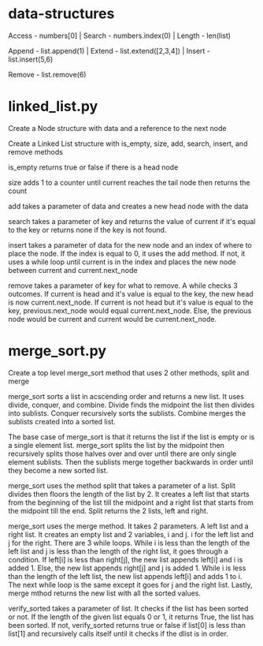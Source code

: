 # data-structures

Access - numbers[0]  |  Search - numbers.index(0)  |  Length - len(list)

Append - list.append(1)  |  Extend - list.extend([2,3,4])  |  Insert - list.insert(5,6)

Remove - list.remove(6)

# linked_list.py

Create a Node structure with data and a reference to the next node

Create a Linked List structure with is_empty, size, add, search, insert, and remove methods

is_empty returns true or false if there is a head node

size adds 1 to a counter until current reaches the tail node then returns the count

add takes a parameter of data and creates a new head node with the data

search takes a parameter of key and returns the value of current if it's equal to the key or returns none if the key is not found.

insert takes a parameter of data for the new node and an index of where to place the node. If the index is equal to 0, it uses the add method. If not, it uses a while loop until current is in the index and places the new node between current and current.next_node

remove takes a parameter of key for what to remove. A while checks 3 outcomes. If current is head and it's value is equal to the key, the new head is now current.next_node. If current is not head but it's value is equal to the key, previous.next_node would equal current.next_node. Else, the previous node would be current and current would be current.next_node.

# merge_sort.py

Create a top level merge_sort method that uses 2 other methods, split and merge

merge_sort sorts a list in acscending order and returns a new list. It uses divide, conquer, and combine. Divide finds the midpoint the list then divides into sublists. Conquer recursively sorts the sublists. Combine merges the sublists created into a sorted list.

The base case of merge_sort is that it returns the list if the list is empty or is a single element list. merge_sort splits the list by the midpoint then recursively splits those halves over and over until there are only single element sublists. Then the sublists merge together backwards in order until they become a new sorted list.

merge_sort uses the method split that takes a parameter of a list. Split divides then floors the length of the list by 2. It creates a left list that starts from the beginning of the list till the midpoint and a right list that starts from the midpoint till the end. Split returns the 2 lists, left and right.

merge_sort uses the merge method. It takes 2 parameters. A left list and a right list. It creates an empty list and 2 variables, i and j. i for the left list and j for the right. There are 3 while loops. While i is less than the length of the left list and j is less than the length of the right list, it goes through a condition. If left[i] is less than right[j], the new list appends left[i] and i is added 1. Else, the new list appends right[j] and j is added 1. While i is less than the length of the left list, the new list appends left[i] and adds 1 to i. The next while loop is the same except it goes for j and the right list. Lastly, merge mthod returns the new list with all the sorted values.

verify_sorted takes a parameter of list. It checks if the list has been sorted or not. If the length of the given list equals 0 or 1, it returns True, the list has been sorted. If not, verify_sorted returns true or false if list[0] is less than list[1] and recursively calls itself until it checks if the  dlist is in order.
